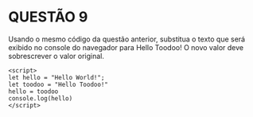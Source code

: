 # QUESTÃO 9

Usando o mesmo código da questão anterior, substitua o texto que será
exibido no console do navegador para Hello Toodoo! O novo valor deve sobrescrever o
valor original.

```
<script>
let hello = "Hello World!";
let toodoo = "Hello Toodoo!"
hello = toodoo
console.log(hello)
</script> 
```